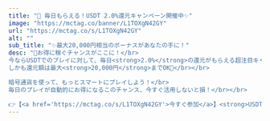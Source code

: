```yaml
---
title: "🎰 毎日もらえる！USDT 2.0%還元キャンペーン開催中✨"
image: "https://mctag.co/banner/L1TOXgN42GY"
url: "https://mctag.co/s/L1TOXgN42GY"
alt: ""
sub_title: "✨最大20,000円相当のボーナスがあなたの手に！"
desc: "📝お得に稼ぐチャンスがここに！</br>
今ならUSDTでのプレイに対して、毎日<strong>2.0%</strong>の還元がもらえる超注目キャンペーンを実施中！</br>
しかも還元額は最大<strong>20,000円</strong>までOK💸</br></br>

暗号通貨を使って、もっとスマートにプレイしよう！</br>
毎日のプレイが自動的にお得になるこのチャンス、今すぐ活用しないと損！</br></br>

👉【<a href='https://mctag.co/s/L1TOXgN42GY'>今すぐ参加</a>】<strong>USDT</strong>でプレイ開始！"
---
```

